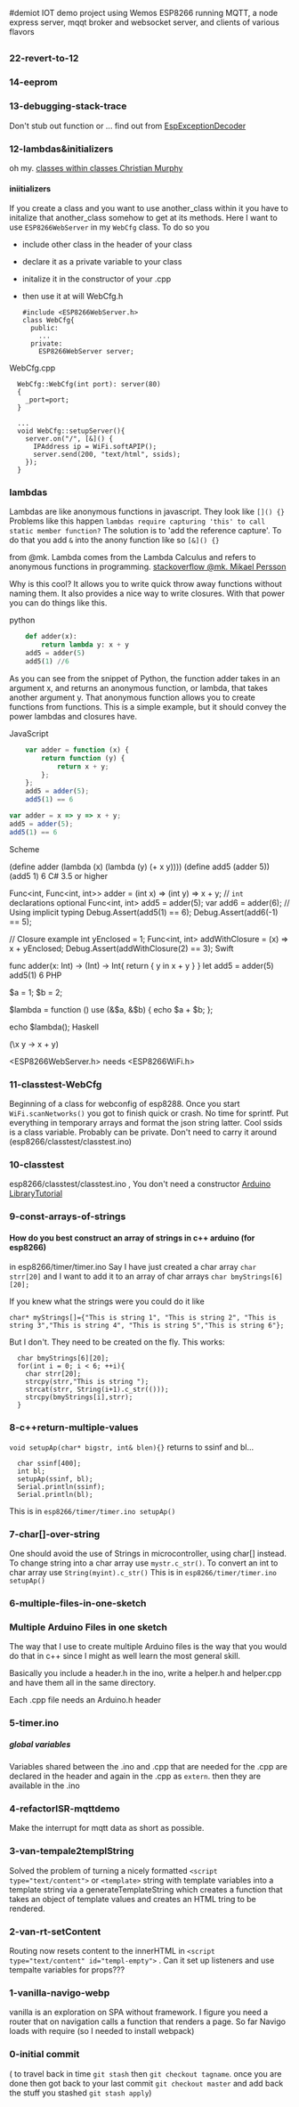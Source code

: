 #demiot
IOT demo project using Wemos ESP8266 running MQTT, a node express server, mqqt broker and websocket server, and clients of various flavors


##
### 22-revert-to-12
### 14-eeprom


### 13-debugging-stack-trace
Don't stub out function or ... find out from <a href="https://github.com/me-no-dev/EspExceptionDecoder">EspExceptionDecoder</a>

### 12-lambdas&initializers
oh my. 
<a href="http://arduinoetcetera.blogspot.com/2011/01/classes-within-classes-initialiser.html">classes within classes Christian Murphy</a>
#### iniitializers
If you create a class and you want to use another_class within it you have to initalize that another_class somehow to get at its methods. Here I want to use `ESP8266WebServer` in my `WebCfg` class. To do so you

- include other class in the header of your class
- declare it as a private variable to your class
- initalize it in the constructor of your .cpp 
- then use it at will
WebCfg.h


      #include <ESP8266WebServer.h>
      class WebCfg{
        public:
          ...
        private:    
          ESP8266WebServer server;

WebCfg.cpp

      WebCfg::WebCfg(int port): server(80)
      {
        _port=port;
      }

      ...
      void WebCfg::setupServer(){
        server.on("/", [&]() {
          IPAddress ip = WiFi.softAPIP();
          server.send(200, "text/html", ssids);  
        }); 
      }     
### lambdas 
Lambdas are like anonymous functions in javascript. They look like `[]() {}`
Problems like this happen `lambdas require capturing 'this' to call static member function?` The solution is to 'add the reference capture'. To do that you add `&` into the anony function like so `[&]() {}`

from @mk.
Lambda comes from the Lambda Calculus and refers to anonymous functions in programming. <a href="http://stackoverflow.com/questions/16501/what-is-a-lambda-function">stackoverflow @mk. Mikael Persson</a>

Why is this cool? It allows you to write quick throw away functions without naming them. It also provides a nice way to write closures. With that power you can do things like this.

python

```py
    def adder(x):
        return lambda y: x + y
    add5 = adder(5)
    add5(1) //6
```

As you can see from the snippet of Python, the function adder takes in an argument x, and returns an anonymous function, or lambda, that takes another argument y. That anonymous function allows you to create functions from functions. This is a simple example, but it should convey the power lambdas and closures have.



JavaScript

```js
    var adder = function (x) {
        return function (y) {
            return x + y;
        };
    };
    add5 = adder(5);
    add5(1) == 6
```

```js
var adder = x => y => x + y;
add5 = adder(5);
add5(1) == 6
```

Scheme

(define adder
    (lambda (x)
        (lambda (y)
           (+ x y))))
(define add5
    (adder 5))
(add5 1)
6
C# 3.5 or higher

Func<int, Func<int, int>> adder = 
    (int x) => (int y) => x + y; // `int` declarations optional
Func<int, int> add5 = adder(5);
var add6 = adder(6); // Using implicit typing
Debug.Assert(add5(1) == 6);
Debug.Assert(add6(-1) == 5);

// Closure example
int yEnclosed = 1;
Func<int, int> addWithClosure = 
    (x) => x + yEnclosed;
Debug.Assert(addWithClosure(2) == 3);
Swift

func adder(x: Int) -> (Int) -> Int{
   return { y in x + y }
}
let add5 = adder(5)
add5(1)
6
PHP

$a = 1;
$b = 2;

$lambda = function () use (&$a, &$b) {
    echo $a + $b;
};

echo $lambda();
Haskell

(\x y -> x + y) 

<ESP8266WebServer.h> needs <ESP8266WiFi.h>
### 11-classtest-WebCfg
Beginning of a class for webconfig of esp8288. Once you start `WiFi.scanNetworks()` you got to finish quick or crash. No time for sprintf. Put everything in temporary arrays and format the json string latter. Cool ssids is a class variable. Probably can be private. Don't need to carry it around (esp8266/classtest/classtest.ino)
### 10-classtest
esp8266/classtest/classtest.ino , You don't need a constructor <a href="https://www.arduino.cc/en/Hacking/LibraryTutorial">Arduino LibraryTutorial</a>
### 9-const-arrays-of-strings
#### How do you best construct an array of strings in c++ arduino (for esp8266)
in esp8266/timer/timer.ino
Say I have just created a char array `char strr[20]` and I want to add it to an array of char arrays `char bmyStrings[6][20];` 

If you knew what the strings were you could do it like 

    char* myStrings[]={"This is string 1", "This is string 2", "This is string 3","This is string 4", "This is string 5","This is string 6"};

But I don't. They need to be created on the fly. This works:

      char bmyStrings[6][20];  
      for(int i = 0; i < 6; ++i){
        char strr[20];
        strcpy(strr,"This is string ");
        strcat(strr, String(i+1).c_str(()));
        strcpy(bmyStrings[i],strr);
      } 


### 8-c++return-multiple-values
`void setupAp(char* bigstr, int& blen){}` returns to ssinf and bl...

      char ssinf[400];
      int bl;
      setupAp(ssinf, bl);
      Serial.println(ssinf);
      Serial.println(bl);

This is in `esp8266/timer/timer.ino setupAp()`
### 7-char[]-over-string
One should avoid the use of Strings in microcontroller, using char[] instead. To change string into a char array use `mystr.c_str()`. To convert an int to char array use `String(myint).c_str()` This is in `esp8266/timer/timer.ino setupAp()`
### 6-multiple-files-in-one-sketch
### Multiple Arduino Files in one sketch
The way that I use to create multiple Arduino files is the way that you would do that in c++ since I might as well learn the most general skill.

Basically you include a header.h in the ino, write a helper.h and helper.cpp and have them all in the same directory.

Each .cpp file needs an Arduino.h header

### 5-timer.ino

##### global variables
Variables shared between the .ino and .cpp that are needed for the .cpp are declared in the header and again in the .cpp as `extern`. then they are available in the .ino


### 4-refactorISR-mqttdemo
Make the interrupt for mqtt data as short as possible.

### 3-van-tempale2templString
Solved the problem of turning a nicely formatted  `<script type="text/content">` or `<template>` string with template variables into a template string via a generateTemplateString which creates a function that takes an object of template values and creates an HTML tring to be rendered.
### 2-van-rt-setContent
Routing now resets content to the innerHTML in `<script type="text/content" id="templ-empty">` . Can it set up listeners and use tempalte variables for props???
### 1-vanilla-navigo-webp
vanilla is an exploration on SPA without framework. I figure you need a router that on navigation calls a function that renders a page. So far Navigo loads with require (so I needed to install webpack)
### 0-initial commit
( to travel back in time `git stash` then `git checkout tagname`. once you are done then got back to your last commit `git checkout master` and add back the stuff you stashed `git stash apply`)